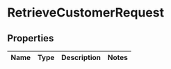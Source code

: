 
# RetrieveCustomerRequest

## Properties
Name | Type | Description | Notes
------------ | ------------- | ------------- | -------------



